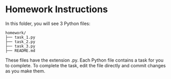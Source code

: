 # Homework Instructions

In this folder, you will see 3 Python files:
```
homework/
├── task_1.py
├── task_2.py
├── task_3.py
├── README.md
```
These files have the extension .py. Each Python file contains a task for you to complete. To complete the task, edit the file directly and commit changes as you make them.
